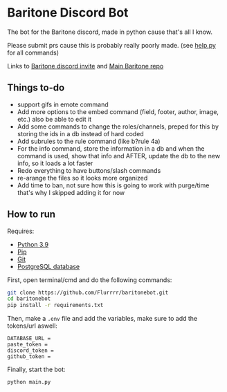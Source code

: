 # Baritone Discord Bot
The bot for the Baritone discord, made in python cause that's all I know.

Please submit prs cause this is probably really poorly made. (see [help.py](cogs/help.py) for all commands)

Links to [Baritone discord invite](https://discord.gg/s6fRBAUpmr) and [Main Baritone repo](https://github.com/cabaletta/baritone)
## Things to-do
*   support gifs in emote command
*   Add more options to the embed command (field, footer, author, image, etc.) also be able to edit it
*   Add some commands to change the roles/channels, preped for this by storing the ids in a db instead of hard coded
*   Add subrules to the rule command (like b?rule 4a)
*   For the info command, store the information in a db and when the command is used, show that info and AFTER, update the db to the new info, so it loads a lot faster
*   Redo everything to have buttons/slash commands
*   re-arange the files so it looks more organized
*   Add time to ban, not sure how this is going to work with purge/time that's why I skipped adding it for now
## How to run
Requires:
*   [Python 3.9](https://www.python.org/downloads/)
*   [Pip](https://pip.pypa.io/en/stable/installing/)
*   [Git](https://git-scm.com/book/en/v2/Getting-Started-Installing-Git)
*   [PostgreSQL database](https://www.postgresql.org/download/)

First, open terminal/cmd and do the following commands:
```bash
git clone https://github.com/Flurrrr/baritonebot.git
cd baritonebot
pip install -r requirements.txt
```
Then, make a `.env` file and add the variables, make sure to add the tokens/url aswell:
```dotenv
DATABASE_URL =
paste_token =
discord_token =
github_token = 
```
Finally, start the bot:
```bash
python main.py
```
